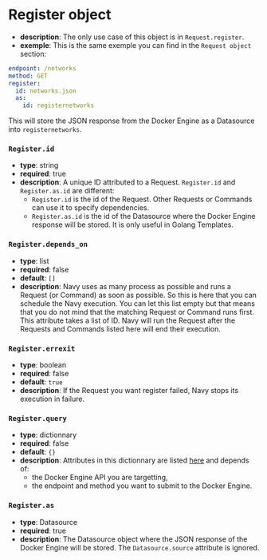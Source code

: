 # Register object

- **description**: The only use case of this object is in `Request.register`.
- **exemple**: This is the same exemple you can find in the `Request object` section:
```yaml
endpoint: /networks
method: GET
register:
  id: networks.json
  as:
    id: registernetworks
```
This will store the JSON response from the Docker Engine as a Datasource into `registernetworks`.

### `Register.id`

- **type**: string
- **required**: true
- **description**: A unique ID attributed to a Request. `Register.id` and `Register.as.id` are different:
    - `Register.id` is the id of the Request. Other Requests or Commands can use it to specify dependencies.
    - `Register.as.id` is the id of the Datasource where the Docker Engine response will be stored. It is only useful in Golang Templates.

### `Register.depends_on`

- **type**: list
- **required**: false
- **default**: `[]`
- **description**: Navy uses as many process as possible and runs a Request (or Command) as soon as possible. So this is here that you can schedule the Navy execution. You can let this list empty but that means that you do not mind that the matching Request or Command runs first. This attribute takes a list of ID. Navy will run the Request after the Requests and Commands listed here will end their execution.

### `Register.errexit`

- **type**: boolean
- **required**: false
- **default**: `true`
- **description**: If the Request you want register failed, Navy stops its execution in failure.

### `Register.query`

- **type**: dictionnary
- **required**: false
- **default**: `{}`
- **description**: Attributes in this dictionnary are listed [here](https://docs.docker.com/engine/api/latest) and depends of:
    - the Docker Engine API you are targetting,
    - the endpoint and method you want to submit to the Docker Engine.

### `Register.as`

- **type**: Datasource
- **required**: true
- **description**: The Datasource object where the JSON response of the Docker Engine will be stored. The `Datasource.source` attribute is ignored.
